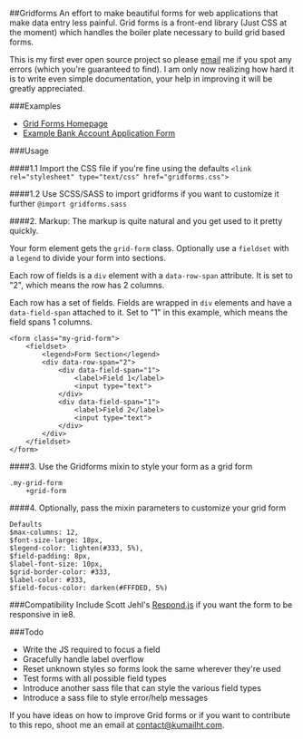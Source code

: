 
##Gridforms
An effort to make beautiful forms for web applications that make data entry less painful. Grid forms is a front-end library (Just CSS at the moment) which handles the boiler plate necessary to build grid based forms.

This is my first ever open source project so please [email](mailto:contact@kumailht.com) me if you spot any errors (which you're guaranteed to find). I am only now realizing how hard it is to write even simple documentation, your help in improving it will be greatly appreciated.

###Examples
- [Grid Forms Homepage](http://kumailht.com/gridforms)
- [Example Bank Account Application Form](http://kumailht.com/gridforms/example.html)

###Usage

####1.1 Import the CSS file if you're fine using the defaults
```<link rel="stylesheet" type="text/css" href="gridforms.css">```

####1.2 Use SCSS/SASS to import gridforms if you want to customize it further
```@import gridforms.sass```

####2. Markup:
The markup is quite natural and you get used to it pretty quickly.

Your form element gets the `grid-form` class. Optionally use a `fieldset` with a `legend` to divide your form into sections.

Each row of fields is a `div` element with a `data-row-span` attribute. It is set to "2", which means the row has 2 columns.

Each row has a set of fields. Fields are wrapped in `div` elements and have a `data-field-span` attached to it. Set to "1" in this example, which means the field spans 1 columns.

```
<form class="my-grid-form">
	<fieldset>
		<legend>Form Section</legend>
		<div data-row-span="2">
			<div data-field-span="1">
				<label>Field 1</label>
				<input type="text">
			</div>
			<div data-field-span="1">
				<label>Field 2</label>
				<input type="text">
			</div>
		</div>
	</fieldset>
</form>
```

####3. Use the Gridforms mixin to style your form as a grid form
```
.my-grid-form
    +grid-form
```

####4. Optionally, pass the mixin parameters to customize your grid form
```
Defaults
$max-columns: 12,
$font-size-large: 18px,
$legend-color: lighten(#333, 5%),
$field-padding: 8px,
$label-font-size: 10px,
$grid-border-color: #333,
$label-color: #333,
$field-focus-color: darken(#FFFDED, 5%)
```

###Compatibility
Include Scott Jehl's [Respond.js](https://github.com/scottjehl/Respond) if you want the form to be responsive in ie8.

###Todo

- Write the JS required to focus a field
- Gracefully handle label overflow
- Reset unknown styles so forms look the same wherever they're used
- Test forms with all possible field types
- Introduce another sass file that can style the various field types
- Introduce a sass file to style error/help messages

If you have ideas on how to improve Grid forms or if you want to contribute to this repo, shoot me an email at [contact@kumailht.com](mailto:contact@kumailht.com).
